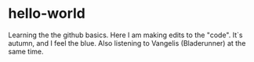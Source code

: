 # hello-world
Learning the the github basics.
Here I am making edits to the "code". It`s autumn, and I feel the blue.
Also listening to Vangelis (Bladerunner) at the same time.
